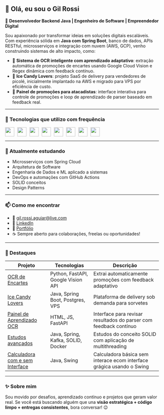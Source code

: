 ## 👋 Olá, eu sou o Gil Rossi

🎯 **Desenvolvedor Backend Java | Engenheiro de Software | Empreendedor Digital**

Sou apaixonado por transformar ideias em soluções digitais escaláveis. Com experiência sólida em **Java com Spring Boot**, banco de dados, APIs RESTful, microsserviços e integração com nuvem (AWS, GCP), venho construindo sistemas de alto impacto, como:

* 🧠 **Sistema de OCR inteligente com aprendizado adaptativo**: extração automática de promoções de encartes usando Google Cloud Vision e Regex dinâmica com feedback contínuo.
* 🍦 **Ice Candy Lovers**: projeto SaaS de delivery para vendedores de picolé, inicialmente implantado na AWS e migrado para VPS por eficiência de custo.
* 🛒 **Painel de promoções para atacadistas**: interface interativa para controle de promoções e loop de aprendizado de parser baseado em feedback real.

---

### 🚀 Tecnologias que utilizo com frequência

<div style="display: flex; flex-wrap: wrap;">
<img height="30" style="margin-right: 10px;" src="https://cdn.jsdelivr.net/gh/devicons/devicon/icons/java/java-original.svg" />
<img height="30" style="margin-right: 10px;" src="https://cdn.jsdelivr.net/gh/devicons/devicon/icons/spring/spring-original.svg" />
<img height="30" style="margin-right: 10px;" src="https://cdn.jsdelivr.net/gh/devicons/devicon/icons/python/python-original.svg" />
<img height="30" style="margin-right: 10px;" src="https://cdn.jsdelivr.net/gh/devicons/devicon/icons/javascript/javascript-original.svg" />
<img height="30" style="margin-right: 10px;" src="https://cdn.jsdelivr.net/gh/devicons/devicon/icons/react/react-original.svg" />
<img height="30" style="margin-right: 10px;" src="https://cdn.jsdelivr.net/gh/devicons/devicon/icons/docker/docker-original.svg" />
<img height="30" style="margin-right: 10px;" src="https://cdn.jsdelivr.net/gh/devicons/devicon/icons/git/git-original.svg" />
<img height="30" style="margin-right: 10px;" src="https://cdn.jsdelivr.net/gh/devicons/devicon/icons/postgresql/postgresql-original.svg" />
</div>

---

### 🧠 Atualmente estudando

* Microsserviços com Spring Cloud
* Arquitetura de Software
* Engenharia de Dados e ML aplicado a sistemas
* DevOps e automações com GitHub Actions
* SOLID conceitos
* Design Patterns

---

### 📫 Como me encontrar

* 📧 [gil.rossi.aguiar@live.com](mailto:gil.rossi.aguiar@hotmail.com)
* 💼 [LinkedIn](https://www.linkedin.com/in/gil-rossi-5814659b/)
* 🚀 [Portfólio](https://github.com/GilRossi?tab=repositories)
* ☕ Sempre aberto para colaborações, freelas ou oportunidades!

---

### 📌 Destaques

| Projeto                                                                   | Tecnologias                        | Descrição                                                         |
| ------------------------------------------------------------------------- | ---------------------------------- | ----------------------------------------------------------------- |
| [OCR de Encartes](https://github.com/gilrossiaguiar/parser-ocr)           | Python, FastAPI, Google Vision API | Extrai automaticamente promoções com feedback adaptativo          |
| [Ice Candy Lovers](https://github.com/gilrossiaguiar/ice-candy-lovers)    | Java, Spring Boot, Postgres, VPS   | Plataforma de delivery sob demanda para sorvetes                  |
| [Painel de Aprendizado OCR](https://github.com/gilrossiaguiar/painel-ocr) | HTML, JS, FastAPI                  | Interface para revisar resultados do parser com feedback contínuo |
| [Estudos avançados](https://github.com/GilRossi/springEstudosAvancados)   |Java, Spring, Kafka, SOLID, Docker  |Estudos do conceito SOLID com aplicação de multithreading          |
| [Calculadora com e sem Interface](https://github.com/GilRossi/calculadora)|Java, Swing                         |Calculadora básica sem interace ecom interface grágica usando o Swing|

---

### ✨ Sobre mim

Sou movido por desafios, aprendizado contínuo e projetos que geram valor real. Se você está buscando alguém que una **visão estratégica + código limpo + entregas consistentes**, bora conversar! 😉
